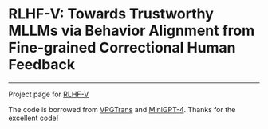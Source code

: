 # RLHF-V: Towards Trustworthy MLLMs via Behavior Alignment from Fine-grained Correctional Human Feedback

----------
Project page for [RLHF-V](https://rlhf-v.github.io/)

The code is borrowed from [VPGTrans](https://vpgtrans.github.io) and [MiniGPT-4](https://github.com/Vision-CAIR/MiniGPT-4). Thanks for the excellent code!
